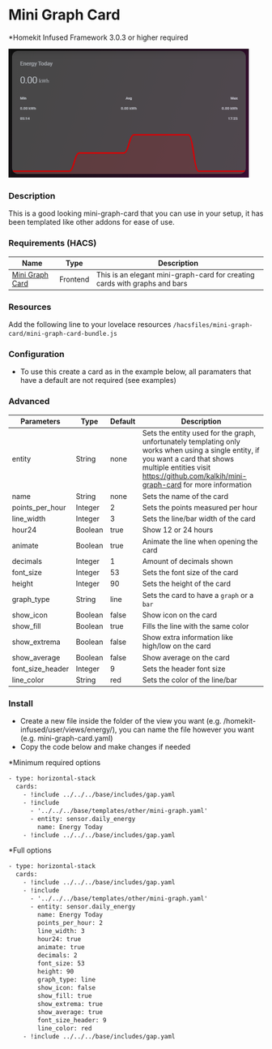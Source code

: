 # Mini Graph Card
*Homekit Infused Framework 3.0.3 or higher required

![Homekit Infused](../images/mini-graph-card.png)


### Description
This is a good looking mini-graph-card that you can use in your setup, it has been templated like other addons for ease of use.

### Requirements (HACS)
| Name | Type  | Description |
|----------------------------------|-------------|---------------------------------------------------------------------------------------------------------------------------------------------------------------------------------------------------------|
| [Mini Graph Card](https://github.com/kalkih/mini-graph-card) | Frontend | This is an elegant mini-graph-card for creating cards with graphs and bars |

### Resources
Add the following line to your lovelace resources 
```/hacsfiles/mini-graph-card/mini-graph-card-bundle.js```

### Configuration
- To use this create a card as in the example below, all paramaters that have a default are not required (see examples)

### Advanced
| Parameters | Type | Default | Description |
|----------------------------------|-------------|----------------------------------|----------------------------------------------------------------------------------------------------------------------------------------------------------------------|
| entity | String | none | Sets the entity used for the graph, unfortunately templating only works when using a single entity, if you want a card that shows multiple entities visit https://github.com/kalkih/mini-graph-card for more information |
| name | String | none | Sets the name of the card |
| points_per_hour | Integer | 2 | Sets the points measured per hour |
| line_width | Integer | 3 | Sets the line/bar width of the card |
| hour24 | Boolean | true | Show 12 or 24 hours |
| animate | Boolean | true | Animate the line when opening the card |
| decimals | Integer | 1 | Amount of decimals shown |
| font_size | Integer | 53 | Sets the font size of the card |
| height | Integer | 90 | Sets the height of the card |
| graph_type | String | line | Sets the card to have a `graph` or a `bar`|
| show_icon | Boolean | false | Show icon on the card |
| show_fill | Boolean | true | Fills the line with the same color |
| show_extrema | Boolean | false | Show extra information like high/low on the card |
| show_average | Boolean | false | Show average on the card |
| font_size_header | Integer | 9 | Sets the header font size |
| line_color | String | red | Sets the color of the line/bar |

### Install
- Create a new file inside the folder of the view you want (e.g. /homekit-infused/user/views/energy/), you can name the file however you want (e.g. mini-graph-card.yaml)
- Copy the code below and make changes if needed

*Minimum required options
```
- type: horizontal-stack
  cards:
    - !include ../../../base/includes/gap.yaml
    - !include
      - '../../../base/templates/other/mini-graph.yaml'
      - entity: sensor.daily_energy
        name: Energy Today
    - !include ../../../base/includes/gap.yaml
```

*Full options
```
- type: horizontal-stack
  cards:
    - !include ../../../base/includes/gap.yaml
    - !include
      - '../../../base/templates/other/mini-graph.yaml'
      - entity: sensor.daily_energy
        name: Energy Today
        points_per_hour: 2
        line_width: 3
        hour24: true
        animate: true
        decimals: 2
        font_size: 53
        height: 90
        graph_type: line
        show_icon: false
        show_fill: true
        show_extrema: true
        show_average: true
        font_size_header: 9
        line_color: red
    - !include ../../../base/includes/gap.yaml
```

